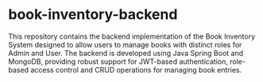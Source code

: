 # book-inventory-backend
This repository contains the backend implementation of the Book Inventory System designed to allow users to manage books with distinct roles for Admin and User. The backend is developed using Java Spring Boot and MongoDB, providing robust support for JWT-based authentication, role-based access control  and CRUD operations for managing book entries.
